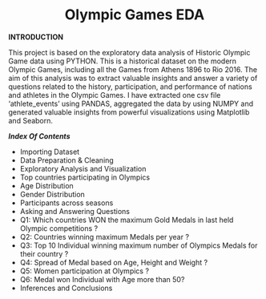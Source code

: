 <h1 align="center">Olympic Games EDA</h1>


**INTRODUCTION**

This project is based on the exploratory data analysis of Historic Olympic Game data using PYTHON.
This is a historical dataset on the modern Olympic Games, including all the Games from Athens 1896 to Rio 2016.
The aim of this analysis was to extract valuable insights and answer a variety of questions related to the history, participation, and performance of nations and athletes in the Olympic Games.
I have extracted one csv file ‘athlete_events’ using PANDAS, aggregated the data by using NUMPY and generated valuable insights from powerful visualizations using Matplotlib and Seaborn.



***Index Of Contents***<br>
 - Importing Dataset
 - Data Preparation & Cleaning
 - Exploratory Analysis and Visualization
 - Top countries participating in Olympics
 - Age Distribution
 - Gender Distribution
 - Participants across seasons
 - Asking and Answering Questions
 - Q1: Which countries WON the maximum Gold Medals in last held Olympic competitions ?
 - Q2: Countries winning maximum Medals per year ?
 - Q3: Top 10 Individual winning maximum number of Olympics Medals for their country ?
 - Q4: Spread of Medal based on Age, Height and Weight ?
 - Q5: Women participation at Olympics ?
 - Q6: Medal won Individual with Age more than 50?
 - Inferences and Conclusions



